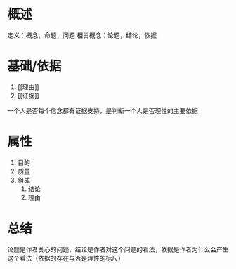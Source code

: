 # 概述
定义：概念，命题，问题
相关概念：论题，结论，依据
# 基础/依据
1. [[理由]] 
2. [[证据]] 

一个人是否每个信念都有证据支持，是判断一个人是否理性的主要依据
# 属性
1. 目的
2. 质量
3. 组成
	1. 结论
	2. 理由
# 总结
论题是作者关心的问题，结论是作者对这个问题的看法，依据是作者为什么会产生这个看法（依据的存在与否是理性的标尺）